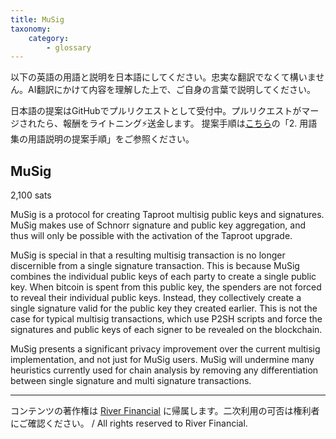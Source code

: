 ```yaml
---
title: MuSig
taxonomy:
    category:
        - glossary
---
```


以下の英語の用語と説明を日本語にしてください。忠実な翻訳でなくて構いません。AI翻訳にかけて内容を理解した上で、ご自身の言葉で説明してください。

日本語の提案はGitHubでプルリクエストとして受付中。プルリクエストがマージされたら、報酬をライトニング⚡️送金します。
提案手順は[こちら](https://github.com/lostinbitcoin/categories/wiki)の「2. 用語集の用語説明の提案手順」をご参照ください。

## MuSig
2,100 sats

MuSig is a protocol for creating Taproot multisig public keys and signatures. MuSig makes use of Schnorr signature and public key aggregation, and thus will only be possible with the activation of the Taproot upgrade.

MuSig is special in that a resulting multisig transaction is no longer discernible from a single signature transaction. This is because MuSig combines the individual public keys of each party to create a single public key. When bitcoin is spent from this public key, the spenders are not forced to reveal their individual public keys. Instead, they collectively create a single signature valid for the public key they created earlier. This is not the case for typical multisig transactions, which use P2SH scripts and force the signatures and public keys of each signer to be revealed on the blockchain.

MuSig presents a significant privacy improvement over the current multisig implementation, and not just for MuSig users. MuSig will undermine many heuristics currently used for chain analysis by removing any differentiation between single signature and multi signature transactions.


---
コンテンツの著作権は [River Financial](https://river.com/) に帰属します。二次利用の可否は権利者にご確認ください。 / All rights reserved to River Financial.
